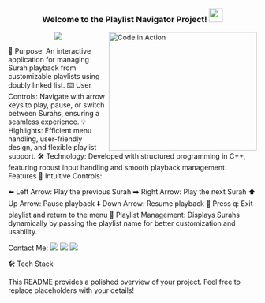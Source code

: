 <h3 align="center"> Welcome to the Playlist Navigator Project! <img src="https://media.giphy.com/media/hvRJCLFzcasrR4ia7z/giphy.gif" width="28"> </h3> <img align="right" src="https://media.giphy.com/media/SWoSkN6DxTszqIKEqv/giphy.gif" alt="Code in Action" width="300" height="240"> <!-- Typing SVG --> <p align="center"> <a href="https://github.com/DenverCoder1/readme-typing-svg"><img src="https://readme-typing-svg.herokuapp.com/?lines=Navigate%20Playlists%20with%20Ease;Play,%20Pause,%20Explore%20Surahs&font=Fira%20Code&center=true&width=440&height=45&color=00A19D&vCenter=true&size=22"></a> </p>
🎵 Purpose: An interactive application for managing Surah playback from customizable playlists using doubly linked list.
⌨️ User Controls: Navigate with arrow keys to play, pause, or switch between Surahs, ensuring a seamless experience.
💡 Highlights: Efficient menu handling, user-friendly design, and flexible playlist support.
🛠️ Technology: Developed with structured programming in C++, featuring robust input handling and smooth playback management.
Features
🔄 Intuitive Controls:

⬅️ Left Arrow: Play the previous Surah
➡️ Right Arrow: Play the next Surah
⬆️ Up Arrow: Pause playback
⬇️ Down Arrow: Resume playback
🛑 Press q: Exit playlist and return to the menu
📂 Playlist Management:
Displays Surahs dynamically by passing the playlist name for better customization and usability.

Contact Me:
<a href="https://www.linkedin.com/in/your-profile/" target="_blank"><img src="https://img.shields.io/badge/-Your%20Name-0077B5?style=for-the-badge&logo=Linkedin&logoColor=white"/></a> <a href="https://wa.me/your-number" target="_blank"><img src="https://img.shields.io/badge/-Your%20Name-25D366?style=for-the-badge&logo=WhatsApp&logoColor=white"/></a> <a href="mailto:your-email@example.com" target="_blank"><img src="https://img.shields.io/badge/-Your%20Name-EA2328?style=for-the-badge&logo=Gmail&logoColor=red"/></a>

🛠 Tech Stack
 
 
 

This README provides a polished overview of your project. Feel free to replace placeholders with your details!
